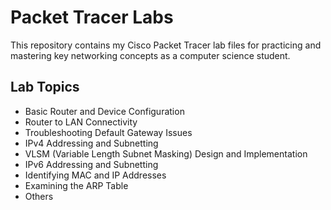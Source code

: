 # Packet Tracer Labs

This repository contains my Cisco Packet Tracer lab files for practicing and mastering key networking concepts as a computer science student.

## Lab Topics

- Basic Router and Device Configuration
- Router to LAN Connectivity
- Troubleshooting Default Gateway Issues
- IPv4 Addressing and Subnetting
- VLSM (Variable Length Subnet Masking) Design and Implementation
- IPv6 Addressing and Subnetting
- Identifying MAC and IP Addresses
- Examining the ARP Table
- Others
